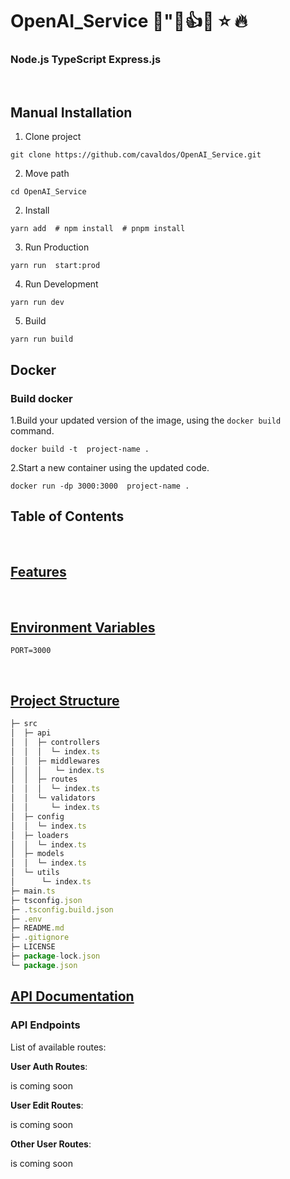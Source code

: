 # OpenAI_Service 🌈"💯👍💡 ⭐️ 🔥

### Node.js TypeScript Express.js

<br />

## Manual Installation

1. Clone project

```shell
git clone https://github.com/cavaldos/OpenAI_Service.git
```


2. Move path

```shell
cd OpenAI_Service
```
2. Install

```shell
yarn add  # npm install  # pnpm install
```

3. Run Production

```shell
yarn run  start:prod
```

4. Run Development

```shell
yarn run dev
```

5. Build

```shell
yarn run build
```

## Docker

### Build docker

1.Build your updated version of the image, using the `docker build` command.

```shell
docker build -t  project-name .
```

2.Start a new container using the updated code.

```shell
docker run -dp 3000:3000  project-name .

```

## Table of Contents

<br />

## [Features](#features)

<br />

## [Environment Variables](#environment-variables)

```shell
PORT=3000
```

<br />

## [Project Structure](#project-structure)

```js
├─ src
│  ├─ api
│  │  ├─ controllers
│  │  │  └─ index.ts
│  │  ├─ middlewares
│  │  │   └─ index.ts
│  │  ├─ routes
│  │  │  └─ index.ts
│  │  └─ validators
│  │     └─ index.ts
│  ├─ config
│  │  └─ index.ts
│  ├─ loaders
│  │  └─ index.ts
│  ├─ models
│  │  └─ index.ts
│  └─ utils
│      └─ index.ts
├─ main.ts
├─ tsconfig.json
├─ .tsconfig.build.json
├─ .env
├─ README.md
├─ .gitignore
├─ LICENSE
├─ package-lock.json
└─ package.json
```

## [API Documentation](#api-documentation)

### API Endpoints

List of available routes:

**User Auth Routes**:

is coming soon

**User Edit Routes**:

is coming soon

**Other User Routes**:

is coming soon

<br />
